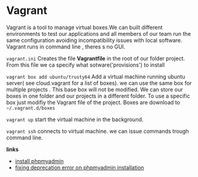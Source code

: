 # Vagrant

Vagrant is a tool to manage virtual boxes.We can built different environments to test our applications and all members of our team run the same configuration avoiding incompatibility issues with local software. Vagrant runs in command line , theres s no GUI.

`vagrant.ini` Creates the file **Vagrantfile** in the root of our folder project. From this file we ca specify what sotware\('provisions'\) to install

`vagrant box add ubuntu/trusty64` Add a virtual machine running ubuntu server\( see cloud.vagrant for a list of boxes\). we can use the same box for multiple projects . This base box will not be modified. We can store our boxes in one folder and our projects in a different folder. To use a specific box just modifiy the Vagrant file of the project. Boxes are download to `~/.vagrant.d/boxes`

`vagrant up` start the virtual machine in the background.

`vagrant ssh` connects to virtual machine. we can issue commands trough command line.

**links**

* [install phpmyadmin](https://www.digitalocean.com/community/tutorials/how-to-install-and-secure-phpmyadmin-on-ubuntu-18-04)
* [fixing deprecation error on phpmyadmin installation](https://askubuntu.com/questions/796135/depreciation-notice-error-in-phpmyadmin-with-16-04)


